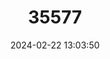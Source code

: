 ---
title: "35577"
category: "Jacaranda arborea"
draft: false
date: 2024-02-22 13:03:50
languages:
  Spanish; Castilian: ["abey macho", "quibey", "thuya", "abey de monte malo"]
---